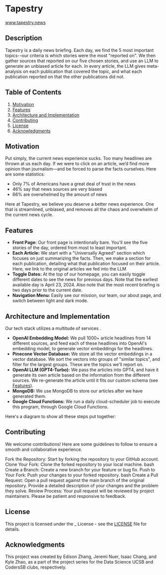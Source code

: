 # Tapestry
www.tapestry.news

## Description
Tapestry is a daily news briefing. Each day, we find the 5 most important topics--our criteria is which stories were the most "reported on". We then gather sources that reported on our five chosen stories, and use an LLM to generate an unbiased article for each. In every article, the LLM gives meta-analysis on each publication that covered the topic, and what each publication reported on that the other publications did not.

## Table of Contents
1. [Motivation](#motivation)
2. [Features](#features)
3. [Architecture and Implementation](#architecture-and-implementation)
6. [Contributing](#contributing)
7. [License](#license)
8. [Acknowledgments](#acknowledgments)

## Motivation
Put simply, the current news experience sucks. Too many headlines are thrown at us each day. If we were to click on an article, we’d find more opinion than journalism—and be forced to parse the facts ourselves. Here are some statistics:
- Only 7% of Americans have a great deal of trust in the news
- 46% say that news sources are very biased
- 66% are overwhelmed by the amount of news

Here at Tapestry, we believe you deserve a better news experience. One that is streamlined, unbiased, and removes all the chaos and overwhelm of the current news cycle.

## Features
- **Front Page:** Our front page is intentionally bare. You'll see the five stories of the day, ordered from most to least important.
- **Each Article:** We start with a "Universally Agreed" section which focuses on just summarizing the facts. Then, we make a section for each publication, detailing what that publication focused on their article. Here, we link to the original articles we fed into the LLM
- **Toggle Dates:** At the top of our homepage, you can easily toggle different dates to see the news for previous days. Note that the earliest available day is April 23, 2024. Also note that the most recent briefing is two days prior to the current date.
- **Navigation Menu:** Easily see our mission, our team, our about page, and switch between light and dark mode. 

## Architecture and Implementation
Our tech stack utilizes a multitude of services .
- **OpenAI Embedding Model:** We pull 1000+ article headlines from 14 different sources, and feed each of these headlines into OpenAI's embedding model, to generate vector embeddings for the headlines.
- **Pinecone Vector Database:** We store all the vector embeddings in a vector database. We sort the vectors into groups of "similar topics", and filter for the largest groups. These are the topics we'll report on.
- **OpenAI LLM (GPT4-Turbo):** We pass the articles into GPT4, and have it generate its own article based on the information from the different sources. We re-generate the article until it fits our custom schema (see [Features](#Features)).
- **MongoDB:** We use MongoDB to store our articles after we have generated them.
- **Google Cloud Functions:** We run a daily cloud-scheduler job to execute this program, through Google Cloud Functions. 

Here's a diagram to show all these steps put together:

## Contributing
We welcome contributions! Here are some guidelines to follow to ensure a smooth and collaborative experience.


Fork the Repository: Start by forking the repository to your GitHub account.
Clone Your Fork: Clone the forked repository to your local machine.
bash
Create a Branch: Create a new branch for your feature or bug fix.
Push to Your Fork: Push your changes to your forked repository.
bash
Create a Pull Request: Open a pull request against the main branch of the original repository. Provide a detailed description of your changes and the problem they solve.
Review Process: Your pull request will be reviewed by project maintainers. Please be patient and responsive to feedback.


## License
This project is licensed under the _ License - see the [LICENSE](LICENSE) file for details.

## Acknowledgments
This project was created by Edison Zhang, Jeremi Nuer, Isaac Chang, and Kyle Zhao, as a part of the project series for the Data Science UCSB and CodersSB clubs, respectively.